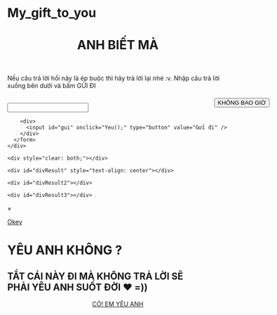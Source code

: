 # My_gift_to_you
<!DOCTYPE html PUBLIC "-//W3C//DTD XHTML 1.0 Strict//EN" "http://www.w3.org/TR/xhtml1/DTD/xhtml1-strict.dtd">
<html>
<head>
<meta http-equiv="Content-Type" content="text/html; charset=UTF-8">	
<title>I Love You :-*</title>
<link rel="stylesheet" href="css/popup.css">
<link rel="stylesheet" href="css/styles.css">
<link href='http://fonts.googleapis.com/css?family=Source+Sans+Pro&subset=latin,vietnamese' rel='stylesheet' type='text/css'>
<script type="text/javascript" src="http://code.jquery.com/jquery-1.6.min.js"></script>
<script type="text/javascript" src="js/jquery.popup.js"></script>
<script src="js/popup.js" type="text/javascript"></script>
<script src="js/jquery-1.js" type="text/javascript"></script>
<script type="text/javascript" src="js/jquery.js"></script>
<script type="text/javascript" src="http://cdn.vietdesigner.net/data/codes/snow1.js"></script>
<script type="text/javascript">

$(document).ready(function () {
	$('a.btn-ok, #msb-nt').click(function () {		
		$('#dialog-overlay, #dialog-box').hide();		
		return false;
	});
	$(window).resize(function () {
		if (!$('#dialog-box').is(':hidden')) popup();		
	});	
});
function popup(message) {	
	var maskHeight = $(document).height();  
	var maskWidth = $(window).width();
	var dialogTop =  (maskHeight/3) - ($('#dialog-box').height());  
	var dialogLeft = (maskWidth/2) - ($('#dialog-box').width()/2); 
	$('#dialog-overlay').css({height:maskHeight, width:maskWidth}).show();
	$('#dialog-box').css({top:dialogTop, left:dialogLeft}).show();
	$('#dialog-message').html(message);
}
</script>
<script language="javascript"> 
var kt=false
function move()
{
var x = Math.random()*500
var y = Math.random()*500
var left=x+'px'
var top=y+'px'
document.getElementById('lbNo').style.left=left
document.getElementById('lbNo').style.top=top
}
function dongy()
{
if(kt==false)
{

kt=true 
} 
else
{
}
}
</script>
<script src="js/pace.min.js"></script>
  <link href="css/dataurl.css" rel="stylesheet" />

</head>	
<body onload="popup('<p>Em ới em trả lời anh thiệt lòng nghen :v </p></br>'); on()" onunload="s()">
<div id="bg"></div>
<div id="myModal" class="reveal-modal large">
    <div id="traloi">
      <h1><center>ANH BIẾT MÀ </center></h1></br>
	  <p>Nếu câu trả lời hồi nãy là ép buộc thì hãy trả lời lại nhé :v. Nhập câu trả lời xuống bên dưới và bấm GỬI ĐI</br></br></p>
      <form id="f" name="f">
        <input id="form" name="txt" type="text" />

        <div>
          <input id="gui" onclick="Yeu();" type="button" value="Gửi đi" />
        </div>
      </form>
    </div>

    <div style="clear: both;"></div>

    <div id="divResult" style="text-align: center"></div>

    <div id="divResult2"></div>

    <div id="divResult3"></div>
<a class="close-reveal-modal">&#215;</a>
</div>
<script language="javascript"> 
    $(document).ready(function() {
        $('#msb-nt').click(function() {
                $('.music').slideToggle("fast");
                $('#bg').css('display','none');
        });
    });
</script>
<div id="dialog-overlay"></div>
<div id="dialog-box">
	<div class="dialog-content">
		<div id="dialog-message"></div>
		<div id="msb-nt">
		<a href="#">Okey</a>
		</div>
	</div>
</div>
		
<div class="msg">
			
<h1>YÊU ANH KHÔNG ?</h1>
			
<h2>TẮT CÁI NÀY ĐI MÀ KHÔNG TRẢ LỜI SẼ </br>
PHẢI YÊU ANH SUỐT ĐỜI ♥ =))</h2>

		
</div>
		
<center>
<div id="co"> 
<a href="#" data-reveal-id="myModal">CÓ! EM YÊU ANH</a>
</div> 

<div id="lbNo" style="position:absolute; left: 700px; top: 300px;"> 
<input type="button" value="KHÔNG BAO GIỜ" style="cursor:pointer;" onMouseMove="move()" > 
</div>
</center> 

<div class="music" style="display: none;">
<object width="1" height="1">  <param name="movie" value="http://www.nhaccuatui.com/m/BHKOQZhbiU" />  <param name="quality" value="high" />  <param name="wmode" value="transparent" />  <param name="allowscriptaccess" value="always" /> <param name="allowfullscreen" value="true"/> <param name="flashvars" value="autostart=true" />  <embed src="http://www.nhaccuatui.com/m/BHKOQZhbiU" flashvars="target=blank&autostart=true" allowscriptaccess="always" allowfullscreen="true" quality="high" wmode="transparent" type="application/x-shockwave-flash" width="1" height="1"></embed></object>
</div>
<script type="text/javascript">
   $(document).ready(function(){
      $(document).bind("contextmenu",function(e){
        return false;
      });
    });
 </script>	
</body>
</html>
